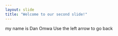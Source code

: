 ```yaml
---
layout: slide
title: "Welcome to our second slide!"
---
```

my name is Dan Omwa
Use the left arrow to go back
